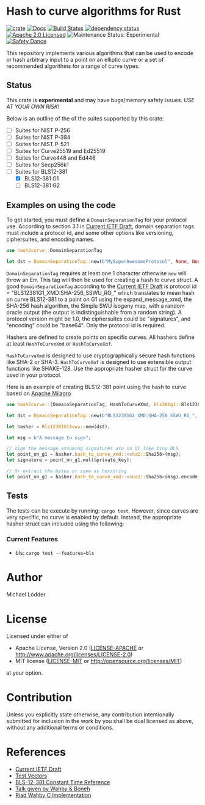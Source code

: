 # Hash to curve algorithms for Rust 

[![crate][crate-image]][crate-link]
[![Docs][docs-image]][docs-link]
[![Build Status][ci-build-image]][build-link]
[![dependency status][deps-image]][deps-link]
[![Apache 2.0 Licensed][license-image]][license-link]
![Maintenance Status: Experimental][maintenance-image]
[![Safety Dance][safety-image]][safety-link]

This repository implements various algorithms that can be used to encode or hash arbitrary input to a point on an
elliptic curve or a set of recommended algorithms for a range of curve types.

## Status

This crate is **experimental** and may have bugs/memory safety issues.
*USE AT YOUR OWN RISK!*

Below is an outline of the of the suites supported by this crate:

- [ ] Suites for NIST P-256
- [ ] Suites for NIST P-384
- [ ] Suites for NIST P-521
- [ ] Suites for Curve25519 and Ed25519
- [ ] Suites for Curve448 and Ed448
- [ ] Suites for Secp256k1
- [ ] Suites for BLS12-381
    - [x] BLS12-381 G1
    - [ ] BLS12-381 G2
    
## Examples on using the code
To get started, you must define a `DomainSeparationTag` for your protocol use. 
According to section 3.1 in [Current IETF Draft](https://datatracker.ietf.org/doc/draft-irtf-cfrg-hash-to-curve/?include_text=1),
domain separation tags must include a protocol id, and some other options like versioning, ciphersuites, and encoding
names. 

```rust 
use hash2curve::DomainSeparationTag

let dst = DomainSeparationTag::new(b"MySuperAwesomeProtocol", None, None, None).unwrap();
```

`DomainSeparationTag` requires at least one 1 character otherwise `new` will throw an Err. This tag
will then be used for creating a hash to curve struct. A good `DomainSeparationTag` according to the [Current IETF Draft](https://datatracker.ietf.org/doc/draft-irtf-cfrg-hash-to-curve/?include_text=1)
is protocol id = "BLS12381G1_XMD:SHA-256_SSWU_RO_" which translates to mean hash on curve BLS12-381 to a point on G1 using the expand_message_xmd,
the SHA-256 hash algorithm, the Simple SWU isogeny map, with a random oracle output (the output is indistinguishable from a random string).
A protocol version might be 1.0, the ciphersuites could be "signatures", and "encoding" could be "base64". Only the protocol id is required. 

Hashers are defined to create points on specific curves. All hashers define at least `HashToCurveXmd` or `HashToCurveXof`.

`HashToCurveXmd` is designed to use cryptographically secure hash functions like SHA-2 or SHA-3. 
`HashToCurveXof` is designed to use extensible output functions like SHAKE-128.
Use the appropriate hasher struct for the curve used in your protocol.

Here is an example of creating BLS12-381 point using the hash to curve based on [Apache Milagro](https://github.com/miracl/amcl/tree/master/version3/rust)

```rust
use hash2curve::{DomainSeparationTag, HashToCurveXmd, bls381g1::Bls12381G1Sswu};

let dst = DomainSeparationTag::new(b"BLS12381G1_XMD:SHA-256_SSWU_RO_", Some(b"0.1.0"), None, None).unwrap();

let hasher = Bls12381G1Sswu::new(dst);

let msg = b"A message to sign";

// sign the message assuming signatures are in G1 like tiny BLS
let point_on_g1 = hasher.hash_to_curve_xmd::<sha2::Sha256>(msg);
let signature = point_on_g1.mul(&private_key);

// Or extract the bytes or save as hexstring
let point_on_g1 = hasher.hash_to_curve_xmd::<sha2::Sha256>(msg).encode_to_hex();
```
    
## Tests
The tests can be execute by running: `cargo test`. However, since curves are very specific, no curve is enabled by default.
Instead, the appropriate hasher struct can included using the following:

### Current Features

- bls: `cargo test --features=bls`

# Author

Michael Lodder

# License

Licensed under either of
 * Apache License, Version 2.0 ([LICENSE-APACHE](LICENSE-APACHE) or http://www.apache.org/licenses/LICENSE-2.0)
 * MIT license ([LICENSE-MIT](LICENSE-MIT) or http://opensource.org/licenses/MIT)

at your option.

# Contribution

Unless you explicitly state otherwise, any contribution intentionally submitted
for inclusion in the work by you shall be dual licensed as above, without any
additional terms or conditions.

# References

- [Current IETF Draft](https://datatracker.ietf.org/doc/draft-irtf-cfrg-hash-to-curve/?include_text=1)
- [Test Vectors](https://github.com/cfrg/draft-irtf-cfrg-hash-to-curve)
- [BLS-12-381 Constant Time Reference](https://eprint.iacr.org/2019/403.pdf)
- [Talk given by Wahby & Boneh](https://wahby.org/bls-hash-ecc19-talk.pdf)
- [Riad Wahby C Implementation](https://github.com/kwantam/bls12-381_hash)

[//]: # (badges)

[crate-image]: https://img.shields.io/crates/v/hash2curve.svg
[crate-link]: https://crates.io/crates/hash2curve
[docs-image]: https://docs.rs/hash2curve/badge.svg
[docs-link]: https://docs.rs/hash2curve/
[ci-build-image]: https://github.com/mikelodder7/hash2curve/workflows/CI/badge.svg?branch=master&event=push
[build-link]: https://github.com/mikelodder7/hash2curve/actions
[safety-image]: https://img.shields.io/badge/unsafe-forbidden-success.svg
[safety-link]: https://github.com/rust-secure-code/safety-dance/
[deps-image]: https://deps.rs/repo/github/mikelodder7/hash2curve/status.svg
[deps-link]: https://deps.rs/repo/github/mikelodder7/hash2curve 
[license-image]: https://img.shields.io/badge/license-Apache2.0/MIT-blue.svg
[license-link]: https://github.com/mikelodder7/hash2curve/blob/master/LICENSE-APACHE
[maintenance-image]: https://img.shields.io/badge/maintenance-experimental-blue.svg